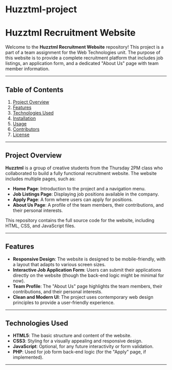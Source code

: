 # Huzztml-project

# Huzztml Recruitment Website

Welcome to the **Huzztml Recruitment Website** repository! This project is a part of a team assignment for the Web Technologies unit. The purpose of this website is to provide a complete recruitment platform that includes job listings, an application form, and a dedicated "About Us" page with team member information.

---

## Table of Contents
1. [Project Overview](#project-overview)
2. [Features](#features)
3. [Technologies Used](#technologies-used)
4. [Installation](#installation)
5. [Usage](#usage)
6. [Contributors](#contributors)
7. [License](#license)

---

## Project Overview

**Huzztml** is a group of creative students from the Thursday 2PM class who collaborated to build a fully functional recruitment website. The website includes multiple pages, such as:

- **Home Page**: Introduction to the project and a navigation menu.
- **Job Listings Page**: Displaying job positions available in the company.
- **Apply Page**: A form where users can apply for positions.
- **About Us Page**: A profile of the team members, their contributions, and their personal interests.

This repository contains the full source code for the website, including HTML, CSS, and JavaScript files.

---

## Features

- **Responsive Design**: The website is designed to be mobile-friendly, with a layout that adapts to various screen sizes.
- **Interactive Job Application Form**: Users can submit their applications directly on the website (though the back-end logic might be minimal for now).
- **Team Profile**: The "About Us" page highlights the team members, their contributions, and their personal interests.
- **Clean and Modern UI**: The project uses contemporary web design principles to provide a user-friendly experience.

---

## Technologies Used

- **HTML5**: The basic structure and content of the website.
- **CSS3**: Styling for a visually appealing and responsive design.
- **JavaScript**: Optional, for any future interactivity or form validation.
- **PHP**: Used for job form back-end logic (for the "Apply" page, if implemented).
  
---
